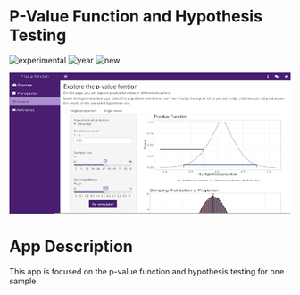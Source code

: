 # P-Value Function and Hypothesis Testing

![experimental](https://img.shields.io/badge/lifecycle-experimental-orange) ![year](https://img.shields.io/badge/year-2022-lightgrey) ![new](https://img.shields.io/badge/lifecycle-newapp-brightgreen)

![App Screenshot](../docs/screenshot.png)

# App Description

This app is focused on the p-value function and hypothesis testing for one sample.
